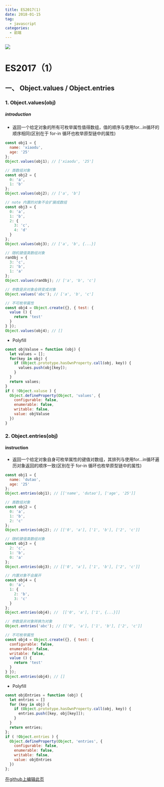 ```yaml
---
title: ES2017(1)
date: 2018-01-15
tag: 
  - javascript
categories:
  - 前端
---
```

![](/imgs/javascript/theme/ecma.png)

# ES2017（1）

## 一、 Object.values / Object.entries

### 1. Object.values(obj)

##### introduction

* 返回一个给定对象的所有可枚举属性值得数组，值的顺序与使用for...in循环的顺序相同(区别在于 for-in 循环也枚举原型链中的属性)
```javascript
const obj1 = { 
  name: 'xiaodu', 
  age: '25'
};
Object.values(obj1); // ['xiaodu', '25']

// 类数组对象
const obj2 = { 
  0: 'a', 
  1: 'b' 
};
Object.values(obj2); // ['a', 'b']

// note 内置的对象不会扩展成数组
const obj3 = { 
  0: 'a', 
  1: 'b', 
  2: { 
    3: 'c', 
    4: 'd' 
  } 
};
Object.values(obj3); // ['a', 'b', {...}]

// 随机键值类数组对象
ranObj = { 
  3: 'c', 
  2: 'b', 
  1: 'a' 
};
Object.values(ranObj); // ['a', 'b', 'c']

// 参数是非对象会转变成对象
Object.values('abc'); // ['a', 'b', 'c']

// 不可枚举属性
const obj4 = Object.create({}, { test: {
  value () {
    return 'test'
  }
} });
Object.values(obj4); // []
```

* Polyfill 
```javascript
const objValuse = function (obj) {
  let values = [];
  for(key in obj) {
    if (Object.prototype.hasOwnProperty.call(obj, key)) {
      values.push(obj[key]);
    }
  }
  return values; 
}
if ( !Object.valuse ) {
  Object.defineProperty(Object, 'values', {
    configurable: false,
    enumerable: false,
    writable: false,
    value: objValuse
  })
}
```

### 2. Object.entries(obj)

#### instruction

* 返回一个给定对象自身可枚举属性的键值对数组，其排列与使用for...in循环遍历对象返回的顺序一致(区别在于 for-in 循环也枚举原型链中的属性)
```javascript
const obj1 = {
  name: 'dutao',
  age: '25'
};
Object.entries(obj1); // [['name', 'dutao'], ['age', '25']]

// 类数组对象
const obj2 = {
  0: 'a',
  1: 'b',
  2: 'c'
};
Object.entries(obj2); // [['0', 'a'], ['1', 'b'], ['2', 'c']]

// 随机键值类数组对象
const obj3 = {
  2: 'c',
  1: 'b',
  0: 'a'
};
Object.entries(obj3); // [['0', 'a'], ['1', 'b'], ['2', 'c']]

// 内置对象不会展开
const obj4 = {
  0: 'a',
  1: {
    2: 'b',
    3: 'c'
  }
};
Object.entries(obj4); //  [['0', 'a'], ['1', {...}]]

// 参数是非对象转换为对象
Object.entries('abc'); // [['0', 'a'], ['1', 'b'], ['2', 'c']]

// 不可枚举属性
const obj4 = Object.create({}, { test: {
  configurable: false,
  enumerable: false,
  writable: false,
  value () {
    return 'test'
  }
} });
Object.entries(obj4); // []
```

* Polyfill 
```javascript
const objEntries = function (obj) {
  let entries = []
  for (key in obj) {
    if (Object.prototype.hasOwnProperty.call(obj, key)) {
      entries.push([key, obj[key]]);
    }
  }
  return entries;
};
if ( !Object.entries ) {
  Object.defineProperty(Object, 'entries', {
    configurable: false,
    enumerable: false,
    writable: false,
    value: objEntries
  })
};
```

[在github上编辑此页](https://github.com/Iwouldliketobeapig/hexo-dt/edit/master/source/_posts/Ecma/es2017.md)
